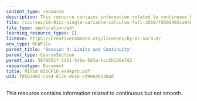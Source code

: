 ```yaml
---
content_type: resource
description: This resource contains information related to continuous but not smooth.
file: /courses/18-01sc-single-variable-calculus-fall-2010/f8502402ca94817edcc6cd996eb538ad_MIT18_01SCF10_ex04prb.pdf
file_type: application/pdf
learning_resource_types: []
license: https://creativecommons.org/licenses/by-nc-sa/4.0/
ocw_type: OCWFile
parent_title: 'Session 4: Limits and Continuity'
parent_type: CourseSection
parent_uid: 5878551f-3d21-546e-5d3a-bcc5b156e7d2
resourcetype: Document
title: MIT18_01SCF10_ex04prb.pdf
uid: f8502402-ca94-817e-dcc6-cd996eb538ad
---
```

This resource contains information related to continuous but not smooth.